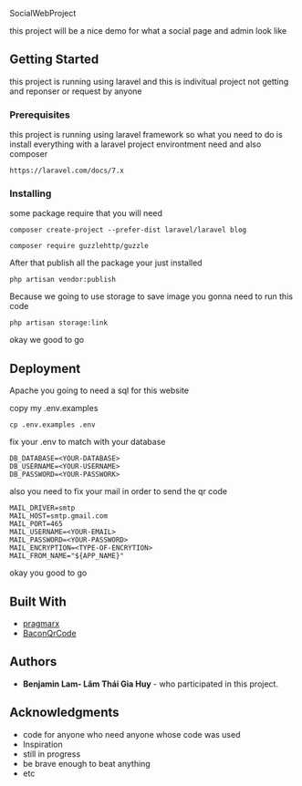 SocialWebProject

this project will be a nice demo for what a social page and admin look like

## Getting Started

this project is running using laravel and this is indivitual project not getting and reponser or request by anyone 

### Prerequisites

this project is running using laravel framework so what you need to do is install everything with a laravel project environtment need and also composer

```
https://laravel.com/docs/7.x
```
### Installing

some package require that you will need

```
composer create-project --prefer-dist laravel/laravel blog
```
```
composer require guzzlehttp/guzzle
```
After that publish all the package your just installed
```
php artisan vendor:publish
```
Because we going to use storage to save image you gonna need to run this code
```
php artisan storage:link
```

okay we good to go


## Deployment

Apache you going to need a sql for this website

copy my .env.examples

```
cp .env.examples .env
```
fix your .env to match with your database 

```
DB_DATABASE=<YOUR-DATABASE>
DB_USERNAME=<YOUR-USERNAME>
DB_PASSWORD=<YOUR-PASSWORK>
```

also you need to fix your mail in order to send the qr code

```
MAIL_DRIVER=smtp
MAIL_HOST=smtp.gmail.com
MAIL_PORT=465
MAIL_USERNAME=<YOUR-EMAIL>
MAIL_PASSWORD=<YOUR-PASSWORD>
MAIL_ENCRYPTION=<TYPE-OF-ENCRYTION>
MAIL_FROM_NAME="${APP_NAME}"
```
okay you good to go 

## Built With

* [pragmarx](https://github.com/antonioribeiro/google2fa-laravel)
* [BaconQrCode](https://github.com/Bacon/BaconQrCode)

## Authors

* **Benjamin Lam- Lâm Thái Gia Huy** - who participated in this project.

## Acknowledgments

* code for anyone who need anyone whose code was used
* Inspiration
* still in progress
* be brave enough to beat anything
* etc

